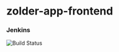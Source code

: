 # zolder-app-frontend

### Jenkins
![Build Status](http://brightonvandenend.nl:8080/buildStatus/icon?job=Zolder+app+frontend)